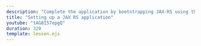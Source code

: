 ```yaml
---
description: "Complete the application by bootstrapping JAX-RS using the built-in Application class."
title: "Setting up a JAX RS application"
youtube: "tAG8I57epgQ"
duration: 320
template: lesson.ejs
---
```

